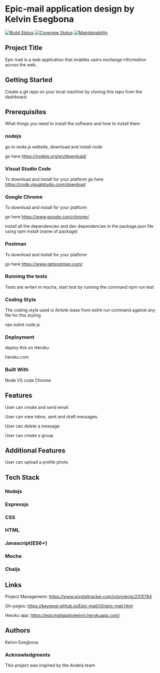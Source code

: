# Epic-mail application design by Kelvin Esegbona

[![Build Status](https://travis-ci.org/kevoese/Epic-mail.svg?branch=develop)](https://travis-ci.org/kevoese/Epic-mail)
[![Coverage Status](https://coveralls.io/repos/github/kevoese/Epic-mail/badge.svg?branch=develop)](https://coveralls.io/github/kevoese/Epic-mail?branch=develop)
[![Maintainability](https://api.codeclimate.com/v1/badges/80a06347aba1ea7aee42/maintainability)](https://codeclimate.com/github/kevoese/Epic-mail/maintainability)


## Project Title
Epic mail is a web application that enables users exchange information across the web.

## Getting Started
Create a git repo on your local machine by cloning this repo from the dashboard.

## Prerequisites
What things you need to install the software and how to install them

### nodejs
go to node.js website, download and install node

go here https://nodejs.org/en/download/

### Visual Studio Code

To download and install for your platform
go here https://code.visualstudio.com/download


### Google Chrome
To download and install for your platform

go here https://www.google.com/chrome/

install all the dependencies and dev dependencies in the package.json file using npm install (name of package)

### Postman
To download and install for your platform

go here https://www.getpostman.com/

### Running the tests
Tests are writen in mocha, start test by running the command
npm run test

### Coding Style
The coding style used is Airbnb-base from eslint run command against any file for this styling

npx eslint code.js

### Deployment
deploy this on Heroku

heroku.com

### Built With

Node VS code Chrome

## Features
User can create and send email.

User can view inbox, sent and draft messages.

User can delete a message.

User can create a group

## Additional Features
User can upload a profile photo

## Tech Stack
### Nodejs

### Expressjs

### CSS

### HTML

### Javascript(ES6+)

### Mocha

### Chaijs

## Links
Project Management: https://www.pivotaltracker.com/n/projects/2315764

Gh-pages: https://kevoese.github.io/Epic-mail/UI/epic-mail.html

Heroku app: https://epicmailappbykelvin.herokuapp.com/


## Authors
Kelvin Esegbona

### Acknowledgments
This project was inspired by the Andela team

